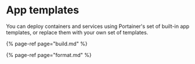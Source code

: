 # App templates

You can deploy containers and services using Portainer's set of built-in app templates, or replace them with your own set of templates. 

{% page-ref page="build.md" %}

{% page-ref page="format.md" %}



